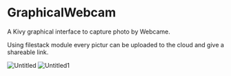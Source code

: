 # GraphicalWebcam
A Kivy graphical interface to capture photo by Webcame.

Using filestack module every pictur can be uploaded to the cloud and give a shareable link.

![Untitled](https://user-images.githubusercontent.com/16422591/211901623-cb8c55a8-e009-4b56-8780-822ce9ae1792.png)
![Untitled1](https://user-images.githubusercontent.com/16422591/211901633-2512ce1b-d28e-48c1-9a80-c471ced228b1.png)
